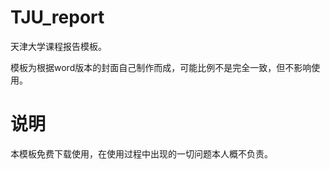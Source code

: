 # TJU_report
天津大学课程报告模板。

模板为根据word版本的封面自己制作而成，可能比例不是完全一致，但不影响使用。



# 说明

本模板免费下载使用，在使用过程中出现的一切问题本人概不负责。